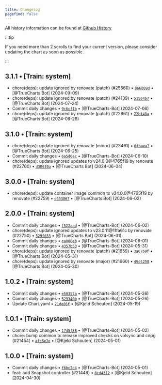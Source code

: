 ```yaml
---
title: Changelog
pagefind: false
---
```


All history information can be found at [Github History](https://github.com/truecharts/charts/commits/master/charts/system/snapshot-controller)

:::tip

If you need more than 2 scrolls to find your current version, please consider updating the chart as soon as possible.

:::

## 3.1.1 • [Train: system]

- chore(deps): update ignored by renovate (patch) (#25560) • [`866009d`](https://github.com/truecharts/charts/commit/866009d9b3dff8e93e5d9fc55080942887b09eee) • [@TrueCharts Bot] (2024-09-09)
- chore(deps): update ignored by renovate (patch) (#24139) • [`51504b7`](https://github.com/truecharts/charts/commit/51504b7b0045e75470a34b20fdfe9004bbf3c081) • [@TrueCharts Bot] (2024-07-24)
- Commit daily changes • [`9c6cf1b`](https://github.com/truecharts/charts/commit/9c6cf1b50bf0ffbf6d3475b06ccd16b7e246f18f) • [@TrueCharts-Bot] (2024-07-06)
- chore(deps): update ignored by renovate (patch) (#22861) • [`72bf48a`](https://github.com/truecharts/charts/commit/72bf48a36f965f8362759779ce902b723fa450d1) • [@TrueCharts Bot] (2024-06-28)

## 3.1.0 • [Train: system]

- chore(deps): update ignored by renovate (minor) (#23461) • [`8fbaea7`](https://github.com/truecharts/charts/commit/8fbaea7d86cbb4a4da66c7140ea96bf471c8dad5) • [@TrueCharts Bot] (2024-06-25)
- Commit daily changes • [`6a5d0ec`](https://github.com/truecharts/charts/commit/6a5d0ec00d4c1d2b7c51371717c727790c923ca3) • [@TrueCharts-Bot] (2024-06-10)
- chore(deps): update ignored updates to v24.0.0@4765f19 by renovate (#22760) • [`d30630a`](https://github.com/truecharts/charts/commit/d30630af0f3a5ff10fe72ccb25e66bd2229b5067) • [@TrueCharts Bot] (2024-06-04)

## 3.0.0 • [Train: system]

- chore(deps): update container image common to v24.0.0@4765f19 by renovate (#22759) • [`c633867`](https://github.com/truecharts/charts/commit/c633867be543821bcffadf5100482beeb52a7f1b) • [@TrueCharts Bot] (2024-06-02)

## 2.0.0 • [Train: system]

- Commit daily changes • [`f522aad`](https://github.com/truecharts/charts/commit/f522aadebb53e1ca8416df2aa992281858533d9d) • [@TrueCharts-Bot] (2024-06-02)
- chore(deps): update ignored updates to v23.0.11@11fa61c by renovate (#22750) • [`529f653`](https://github.com/truecharts/charts/commit/529f65306b5e36c3b022317ea00d8e52815d9400) • [@TrueCharts Bot] (2024-06-01)
- Commit daily changes • [`ca008eb`](https://github.com/truecharts/charts/commit/ca008eb2afe01c75e63679218a2f8514f756d67e) • [@TrueCharts-Bot] (2024-06-01)
- Commit daily changes • [`4357b53`](https://github.com/truecharts/charts/commit/4357b533a97aa77ffa16998ce8b568336e3892a9) • [@TrueCharts-Bot] (2024-05-31)
- chore(deps): update ignored by renovate (patch) (#21659) • [`3a07b9f`](https://github.com/truecharts/charts/commit/3a07b9f9794a4debbd6ede53e3e0095060c8c9a2) • [@TrueCharts Bot] (2024-05-31)
- chore(deps): update ignored by renovate (major) (#21660) • [`49d4258`](https://github.com/truecharts/charts/commit/49d425876349e302ad2a94fccc2cd098d78337ff) • [@TrueCharts Bot] (2024-05-30)

## 1.0.2 • [Train: system]

- Commit daily changes • [`e50357a`](https://github.com/truecharts/charts/commit/e50357a154422a397a11141869f0973293102e49) • [@TrueCharts-Bot] (2024-05-26)
- Commit daily changes • [`529340b`](https://github.com/truecharts/charts/commit/529340b7575e8cd6d00d2499271dc62e58a8d18d) • [@TrueCharts-Bot] (2024-05-26)
- Update Chart.yaml • [`71de86f`](https://github.com/truecharts/charts/commit/71de86f266d17eec9f2a6a64626cbc416e1d7db9) • [@Kjeld Schouten] (2024-05-19)

## 1.0.1 • [Train: system]

- Commit daily changes • [`17d5f88`](https://github.com/truecharts/charts/commit/17d5f886bfd21d2f7e021feee2657a89a9869488) • [@TrueCharts-Bot] (2024-05-02)
- chore: bump common to release improved checks on volsync and cnpg (#21454) • [`afc5e7e`](https://github.com/truecharts/charts/commit/afc5e7eafa19a1b65a13d021fedf7510b485bd13) • [@Kjeld Schouten] (2024-05-01)

## 1.0.0 • [Train: system]

- Commit daily changes • [`f6bc2d4`](https://github.com/truecharts/charts/commit/f6bc2d4d60f94a33e68047b9285e9e458fbf0f99) • [@TrueCharts-Bot] (2024-05-01)
- feat: add Snapshot controller (#21448) • [`8cd4312`](https://github.com/truecharts/charts/commit/8cd43129aa8fc196ffb970f886d058d28555fe0f) • [@Kjeld Schouten] (2024-04-30)

